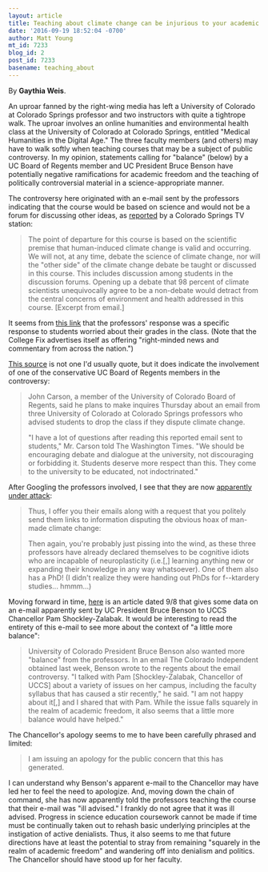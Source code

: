 ```yaml
---
layout: article
title: Teaching about climate change can be injurious to your academic freedom
date: '2016-09-19 18:52:04 -0700'
author: Matt Young
mt_id: 7233
blog_id: 2
post_id: 7233
basename: teaching_about
---
```

By **Gaythia Weis**.

An uproar fanned by the right-wing media has left a University of Colorado at Colorado Springs professor and two instructors with quite a tightrope walk.  The uproar involves an online humanities and environmental health class at the University of Colorado at Colorado Springs, entitled "Medical Humanities in the Digital Age." The three faculty members (and others) may have to walk softly when teaching courses that may be a subject of public controversy. In my opinion, statements calling for "balance" (below) by a UC Board of Regents member and UC President Bruce Benson have potentially negative ramifications for academic freedom and the teaching of politically controversial material in a science-appropriate manner. 

The controversy here originated with an e-mail sent by the professors indicating that the course would be based on science and would not be a forum for discussing other ideas, as [reported](http://www.kktv.com/content/news/Email-from-UCCS-professors-about-class-gets-national-attention-392102741.html) by a Colorado Springs TV station:

> The point of departure for this course is based on the scientific premise that human-induced climate change is valid and occurring. We will not, at any time, debate the science of climate change, nor will the "other side" of the climate change debate be taught or discussed in this course. This includes discussion among students in the discussion forums. Opening up a debate that 98 percent of climate scientists unequivocally agree to be a non-debate would detract from the central concerns of environment and health addressed in this course. \[Excerpt from email.\] 

 

It seems from [this link](http://www.thecollegefix.com/post/28825/) that the professors' response was a specific response to students worried about their grades in the class.  (Note that the College Fix advertises itself as offering "right-minded news and commentary from across the nation.") 

[This source](http://m.washingtontimes.com/news/2016/sep/1/university-official-wants-answers-whether-climate-/?preview ) is not one I'd usually quote, but it does indicate the involvement of one of the conservative UC Board of Regents members in the controversy: 

> John Carson, a member of the University of Colorado Board of Regents, said he plans to make inquires Thursday about an email from three University of Colorado at Colorado Springs professors who advised students to drop the class if they dispute climate change. 
> 
> "I have a lot of questions after reading this reported email sent to students," Mr. Carson told The Washington Times. "We should be encouraging debate and dialogue at the university, not discouraging or forbidding it. Students deserve more respect than this. They come to the university to be educated, not indoctrinated."

  

After Googling the professors involved, I see that they are now [apparently under attack](http://www.naturalnews.com/055159_man-made_climate_change_University_of_Colorado_scientific_debate.html ): 

> Thus, I offer you their emails along with a request that you politely send them links to information disputing the obvious hoax of man-made climate change:
> 
> Then again, you're probably just pissing into the wind, as these three professors have already declared themselves to be cognitive idiots who are incapable of neuroplasticity (i.e.\[,\] learning anything new or expanding their knowledge in any way whatsoever). One of them also has a PhD! (I didn't realize they were handing out PhDs for f--ktardery studies... hmmm...)

  

Moving forward in time, [here](http://www.coloradoindependent.com/161094/cu-regents-climate-change) is an article dated 9/8 that gives some data on an e-mail apparently sent by UC President Bruce Benson to UCCS Chancellor Pam Shockley-Zalabak. It would be interesting to read the entirety of this e-mail to see more about the context of "a little more balance":  

> University of Colorado President Bruce Benson also wanted more "balance" from the professors. In an email The Colorado Independent obtained last week, Benson wrote to the regents about the email controversy. "I talked with Pam \[Shockley-Zalabak, Chancellor of UCCS\] about a variety of issues on her campus, including the faculty syllabus that has caused a stir recently," he said. "I am not happy about it\[,\] and I shared that with Pam. While the issue falls squarely in the realm of academic freedom, it also seems that a little more balance would have helped."


The Chancellor's apology seems to me to have been carefully phrased and limited:  


> I am issuing an apology for the public concern that this has generated.

 
I can understand why Benson's apparent e-mail to the Chancellor may have led her to feel the need to apologize. And, moving down the chain of command, she has now apparently told the professors teaching the course that their e-mail was "ill advised." I frankly do not agree that it was ill advised. Progress in science education coursework cannot be made if time must be continually taken out to rehash basic underlying principles at the instigation of active denialists. Thus, it also seems to me that future directions have at least the potential to stray from remaining "squarely in the realm of academic freedom" and wandering off into denialism and politics. The Chancellor should have stood up for her faculty.
